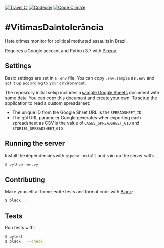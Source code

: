 [![Travis CI](https://img.shields.io/travis/okfn-brasil/vitimas-da-intolerancia.svg)](https://travis-ci.org/okfn-brasil/vitimas-da-intolerancia)
[![Codecov](https://img.shields.io/codecov/c/github/okfn-brasil/vitimas-da-intolerancia.svg)](https://codecov.io/gh/okfn-brasil/vitimas-da-intolerancia)
[![Code Climate](https://img.shields.io/codeclimate/maintainability/okfn-brasil/vitimas-da-intolerancia.svg)](https://codeclimate.com/github/okfn-brasil/vitimas-da-intolerancia)

# #VítimasDaIntolerância

Hate crimes monitor for political motivated assaults in Brazil.

Requires a Google account and Python 3.7 with [Pipenv](https://pipenv.readthedocs.io/).

## Settings

Basic settings are set in  a `.env` file. You can copy `.env.sample` as `.env`
and set it up according to your environment.

The repository initial setup includes a
[sample Google Sheets](https://docs.google.com/spreadsheets/d/1C73e7Lph1fNGontBodEDFZ4oqn3cC2oB_0Av3vRTiRw/edit?usp=sharing)
document with some
data. You can copy this document and create your own. To setup the application
to read a custom spreadsheet:

* The unique ID from the Google Sheet URL is the `SPREADSHEET_ID`
* The `gid` URL parameter Google generates when exporting each spreadsheet as
  CSV is the value of `CASES_SPREADSHEET_GID` and `STORIES_SPREADSHEET_GID`

## Running the server

Install the dependencies with `pipenv install` and spin up the server with:

```sh
$ python run.py
```

## Contributing

Make yourself at home, write tests and format code with
[Black](https://github.com/ambv/black):

```sh
$ black .
```

## Tests

Run tests with:

```sh
$ pytest
$ black . --check
```
